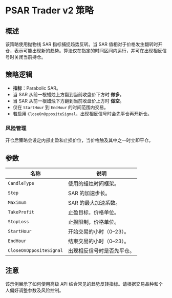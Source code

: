 # PSAR Trader v2 策略

## 概述
该策略使用抛物线 SAR 指标捕捉趋势反转。当 SAR 值相对于价格发生翻转时开仓，表示可能出现新的趋势。算法仅在指定的时间区间内运行，并可在出现相反信号时关闭当前持仓。

## 策略逻辑
- **指标**：Parabolic SAR。
- 当 SAR 从前一根蜡烛上方翻到当前收盘价下方时 **做多**。
- 当 SAR 从前一根蜡烛下方翻到当前收盘价上方时 **做空**。
- 仅在 `StartHour` 到 `EndHour` 的时间范围内交易。
- 若启用 `CloseOnOppositeSignal`，出现相反信号时会先平仓再开新仓。

### 风险管理
开仓后策略会设定内部止盈和止损价位，当价格触及其中之一时立即平仓。

## 参数
| 名称 | 说明 |
|------|------|
| `CandleType` | 使用的蜡烛时间框架。 |
| `Step` | SAR 的加速步长。 |
| `Maximum` | SAR 的最大加速系数。 |
| `TakeProfit` | 止盈目标，价格单位。 |
| `StopLoss` | 止损限制，价格单位。 |
| `StartHour` | 开始交易的小时（0–23）。 |
| `EndHour` | 结束交易的小时（0–23）。 |
| `CloseOnOppositeSignal` | 出现相反信号时是否先平仓。 |

## 注意
该示例展示了如何使用高级 API 结合常见的趋势反转指标。请根据交易品种和个人偏好调整参数及风险控制。
